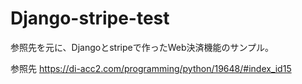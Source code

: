 # Django-stripe-test

参照先を元に、Djangoとstripeで作ったWeb決済機能のサンプル。

参照先
https://di-acc2.com/programming/python/19648/#index_id15

